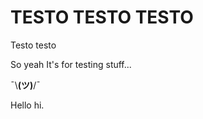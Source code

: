 # TESTO TESTO TESTO

Testo
  testo
  
So yeah
  It's for testing stuff...
  
  ¯\\__(ツ)__/¯

  Hello hi.
